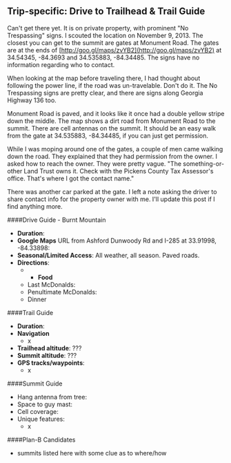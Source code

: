 Trip-specific: Drive to Trailhead & Trail Guide
--------------------------------------------------------

Can't get there yet.  It is on private property, with prominent "No Trespassing" signs.  I scouted the location on November 9, 2013.  The closest you can get to the summit are gates at Monument Road.  The gates are at the ends of [http://goo.gl/maps/zvYB2](http://goo.gl/maps/zvYB2) at 34.54345, -84.3693 and 34.535883, -84.34485.  The signs have no information regarding who to contact.

When looking at the map before traveling there, I had thought about following the power line, if the road was un-travelable.  Don't do it.  The No Trespassing signs are pretty clear, and there are signs along Georgia Highway 136 too.

Monument Road is paved, and it looks like it once had a double yellow stripe down the middle.  The map shows a dirt road from Monument Road to the summit.  There are cell antennas on the summit.  It should be an easy walk from the gate at 34.535883, -84.34485, if you can just get permission.

While I was moping around one of the gates, a couple of men came walking down the road.  They explained that they had permission from the owner.  I asked how to reach the owner.  They were pretty vague.  "The something-or-other Land Trust owns it.  Check with the Pickens County Tax Assessor's office.  That's where I got the contact name."

There was another car parked at the gate.  I left a note asking the driver to share contact info for the property owner with me.  I'll update this post if I find anything more.



####Drive Guide - Burnt Mountain

* **Duration**: 
* **Google Maps** URL from Ashford Dunwoody Rd and I-285 at 33.91998, -84.33898: 
* **Seasonal/Limited Access**: All weather, all season.  Paved roads.
* **Directions**:
    * * **Food**
    * Last McDonalds: 
    * Penultimate McDonalds: 
    * Dinner

####Trail Guide

* **Duration**:
* **Navigation**
    * x
* **Trailhead altitude**: ???
* **Summit altitude**: ???
* **GPS tracks/waypoints**:
    * x

####Summit Guide

* Hang antenna from tree:
* Space to guy mast:
* Cell coverage:
* Unique features:
    * x

####Plan-B Candidates

* summits listed here with some clue as to where/how
